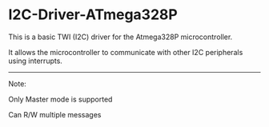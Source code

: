 # I2C-Driver-ATmega328P
This is a basic TWI (I2C) driver for the Atmega328P microcontroller. 

It allows the microcontroller to communicate with other I2C peripherals using interrupts.

---

Note:

Only Master mode is supported

Can R/W multiple messages

